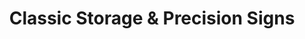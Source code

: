 ---
title: "Classic Storage & Precision Signs"
url: /rochester/classic-storage-und-precision-signs/
shop: Baumarkt
---